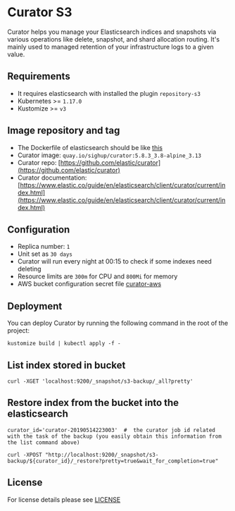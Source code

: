 # Curator S3

Curator helps you manage your Elasticsearch indices and snapshots via various
operations like delete, snapshot, and shard allocation routing. It's mainly used
to managed retention of your infrastructure logs to a given value.

## Requirements

- It requires elasticsearch with installed the plugin `repository-s3`
- Kubernetes >= `1.17.0`
- Kustomize >= `v3`

## Image repository and tag

- The Dockerfile of elasticsearch should be like [this](elasticsearch/Dockerfile)
- Curator image: `quay.io/sighup/curator:5.8.3_3.8-alpine_3.13`
- Curator repo: [https://github.com/elastic/curator](https://github.com/elastic/curator)
- Curator documentation:
  [https://www.elastic.co/guide/en/elasticsearch/client/curator/current/index.html](https://www.elastic.co/guide/en/elasticsearch/client/curator/current/index.html)

## Configuration

- Replica number: `1`
- Unit set as `30 days`
- Curator will run every night at 00:15 to check if some indexes need deleting
- Resource limits are `300m` for CPU and `800Mi` for memory
- AWS bucket configuration secret file [curator-aws](../../examples/curator-s3-deployment/secret/curator-aws.env)

## Deployment

You can deploy Curator by running the following command in the root of the project:

```shell
kustomize build | kubectl apply -f -
```

## List index stored in bucket

```shell
curl -XGET 'localhost:9200/_snapshot/s3-backup/_all?pretty'
```

## Restore index from the bucket into the elasticsearch

```shell
curator_id='curator-20190514223003'  #  the curator job id related with the task of the backup (you easily obtain this information from the list command above)

curl -XPOST "http://localhost:9200/_snapshot/s3-backup/${curator_id}/_restore?pretty=true&wait_for_completion=true"
```

## License

For license details please see [LICENSE](../../LICENSE)
